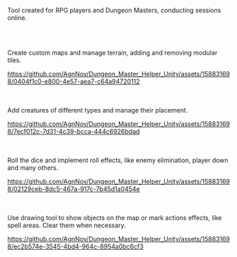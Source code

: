 Tool created for RPG players and Dungeon Masters, conducting sessions online.

<br><br>

Create custom maps and manage terrain, adding and removing modular tiles.

https://github.com/AgnNov/Dungeon_Master_Helper_Unity/assets/158831698/0404f1c0-e800-4e57-aea7-c64a94720112

<br><br>
Add creatures of different types and manage their placement.

https://github.com/AgnNov/Dungeon_Master_Helper_Unity/assets/158831698/7ecf012c-7d31-4c39-bcca-444c6926bdad


<br><br>
Roll the dice and implement roll effects, like enemy elimination, player down and many others.

https://github.com/AgnNov/Dungeon_Master_Helper_Unity/assets/158831698/02129ceb-8dc5-467a-917c-7b45d1a0454e



<br><br>
Use drawing tool to show objects on the map or mark actions effects, like spell areas. Clear them when necessary.

https://github.com/AgnNov/Dungeon_Master_Helper_Unity/assets/158831698/ec2b574e-3545-4bd4-964c-8954a0bc6cf3

